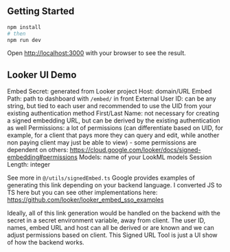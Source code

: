 ## Getting Started

```bash
npm install
# then
npm run dev
```

Open [http://localhost:3000](http://localhost:3000) with your browser to see the result.

## Looker UI Demo
Embed Secret: generated from Looker project
Host: domain/URL
Embed Path: path to dashboard with `/embed/` in front
External User ID: can be any string, but tied to each user and recommended to use the UID from your existing authentication method 
First/Last Name: not necessary for creating a signed embedding URL, but can be derived by the existing authentication as well
Permissions: a lot of permissions (can differentiate based on UID, for example, for a client that pays more they can query and edit, while another non paying client may just be able to view) - some permissions are dependent on others: https://cloud.google.com/looker/docs/signed-embedding#permissions
Models: name of your LookML models
Session Length: integer

See more in `@/utils/signedEmbed.ts`
Google provides examples of generating this link depending on your backend language. I converted JS to TS here but you can see other implementations here: https://github.com/looker/looker_embed_sso_examples

Ideally, all of this link generation would be handled on the backend with the secret in a secret environment variable, away from client. The user ID, names, embed URL and host can all be derived or are known and we can adjust permissions based on client. This Signed URL Tool is just a UI show of how the backend works.
